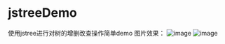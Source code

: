# jstreeDemo
使用jstree进行对树的增删改查操作简单demo
图片效果：
![image](https://github.com/chengchuanqiang/jstreeDemo/blob/master/image/jstreeDemo1.png)
![image](https://github.com/chengchuanqiang/jstreeDemo/blob/master/image/jstreeDemo2.png)
